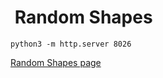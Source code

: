 #  Random Shapes

```shell
python3 -m http.server 8026

```

[Random Shapes page](http://localhost:8026/src/project1)
